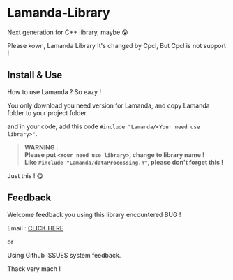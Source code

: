 # Lamanda-Library

Next generation for C++ library, maybe :cold_sweat:

Please kown, Lamanda Library It's changed by Cpcl, But Cpcl is not support !

## Install & Use

How to use Lamanda ? So eazy !

You only download you need version for Lamanda, and copy Lamanda folder to your project folder.

and in your code, add this code `#include "Lamanda/<Your need use library>"`.

> **WARNING :**  
> **Please put `<Your need use library>`, change to library name !**  
> **Like `#include "Lamanda/dataProcessing.h"`, please don't forget this !**

Just this ! :yum:

## Feedback

Welcome feedback you using this library encountered BUG !

Email : [CLICK HERE](mailto:cadenjiang@outlook.com)

or

Using Github ISSUES system feedback.

Thack very mach !
